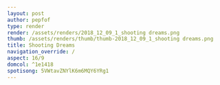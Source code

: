 ```yaml
---
layout: post
author: pepfof
type: render
render: /assets/renders/2018_12_09_1_shooting dreams.png
thumb: /assets/renders/thumb/thumb-2018_12_09_1_shooting dreams.png
title: Shooting Dreams
navigation_override: /
aspect: 16/9
domcol: ^1e1418
spotisong: 5VWtavZNYlK6m6MQY6YRg1
---
```


<!--USER BEGIN 1-->

<!--USER END 1-->

<!--more-->
<!--USER BEGIN 2-->

<!--USER END 2-->

